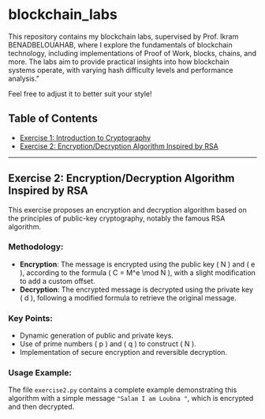 # blockchain_labs

This repository contains my blockchain labs, supervised by Prof. Ikram BENADBELOUAHAB, where I explore the fundamentals of blockchain technology, including implementations of Proof of Work, blocks, chains, and more. The labs aim to provide practical insights into how blockchain systems operate, with varying hash difficulty levels and performance analysis."

Feel free to adjust it to better suit your style!

## Table of Contents

- [Exercise 1: Introduction to Cryptography](#exercise-1-introduction-to-cryptography)
- [Exercise 2: Encryption/Decryption Algorithm Inspired by RSA](#exercise-2-encryptiondecryption-algorithm-inspired-by-rsa)

---

## Exercise 2: Encryption/Decryption Algorithm Inspired by RSA

This exercise proposes an encryption and decryption algorithm based on the principles of public-key cryptography, notably the famous RSA algorithm.

### Methodology:
- **Encryption**: The message is encrypted using the public key \( N \) and \( e \), according to the formula \( C = M^e \mod N \), with a slight modification to add a custom offset.
- **Decryption**: The encrypted message is decrypted using the private key \( d \), following a modified formula to retrieve the original message.

### Key Points:
- Dynamic generation of public and private keys.
- Use of prime numbers \( p \) and \( q \) to construct \( N \).
- Implementation of secure encryption and reversible decryption.

### Usage Example:
The file `exercise2.py` contains a complete example demonstrating this algorithm with a simple message `"Salam I am Loubna "`, which is encrypted and then decrypted.



